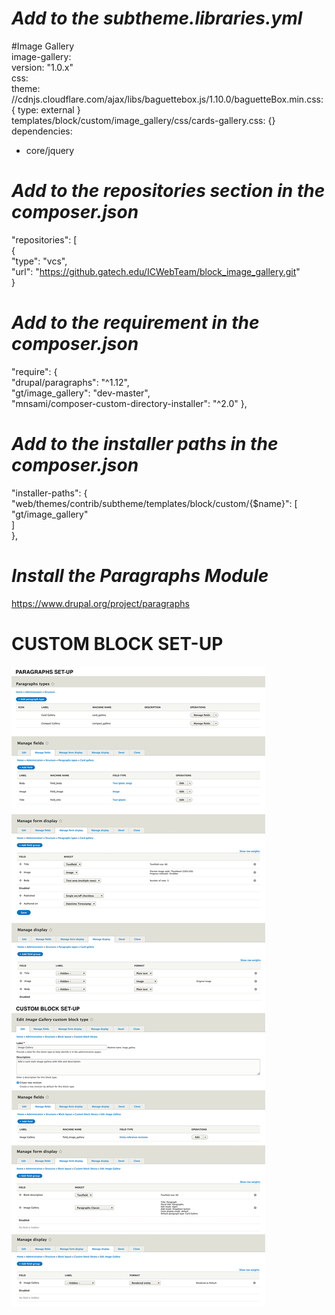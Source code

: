 # *Add to the subtheme.libraries.yml*

#Image Gallery <br />
image-gallery: <br />
version: "1.0.x" <br />
css: <br />
theme: <br />
//cdnjs.cloudflare.com/ajax/libs/baguettebox.js/1.10.0/baguetteBox.min.css: { type: external } <br />
templates/block/custom/image_gallery/css/cards-gallery.css: {} <br />
dependencies: <br />
- core/jquery <br />

# *Add to the repositories section in the composer.json*

"repositories": [ <br />
{ <br />
"type": "vcs", <br />
"url": "https://github.gatech.edu/ICWebTeam/block_image_gallery.git" <br />
}
# *Add to the requirement in the composer.json*

"require": { <br />
"drupal/paragraphs": "^1.12",<br />
"gt/image_gallery": "dev-master", <br />
"mnsami/composer-custom-directory-installer": "^2.0"
},

# *Add to the installer paths in the composer.json*
"installer-paths": { <br />
"web/themes/contrib/subtheme/templates/block/custom/{$name}": [ <br />
"gt/image_gallery" <br />
] <br />
},

# *Install the Paragraphs Module*
https://www.drupal.org/project/paragraphs


# **CUSTOM BLOCK  SET-UP**
![](images/set-up.png)

